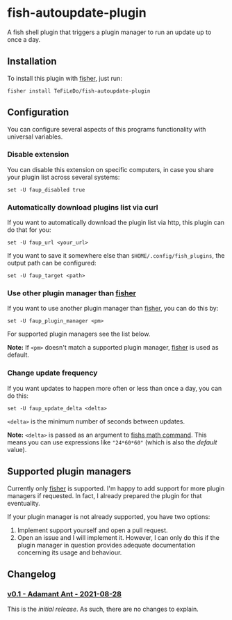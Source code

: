 # fish-autoupdate-plugin
A fish shell plugin that triggers a plugin manager to run an update up to once a
day.

## Installation
To install this plugin with [fisher], just run:
```console
fisher install TeFiLeDo/fish-autoupdate-plugin
```

## Configuration
You can configure several aspects of this programs functionality with universal 
variables.

### Disable extension
You can disable this extension on specific computers, in case you share your 
plugin list across several systems:
```console
set -U faup_disabled true
```

### Automatically download plugins list via curl
If you want to automatically download the plugin list via http, this plugin can
do that for you:
```console
set -U faup_url <your_url>
```

If you want to save it somewhere else than `$HOME/.config/fish_plugins`, the
output path can be configured:
```console
set -U faup_target <path>
```

### Use other plugin manager than [fisher]
If you want to use another plugin manager than [fisher], you can do this by:
```console
set -U faup_plugin_manager <pm>
```

For supported plugin managers see the list below.

**Note:** If `<pm>` doesn't match a supported plugin manager, [fisher] is used
as default.

### Change update frequency
If you want updates to happen more often or less than once a day, you can do
this:
```console
set -U faup_update_delta <delta>
```

`<delta>` is the minimum number of seconds between updates.

**Note:** `<delta>` is passed as an argument to [fishs math command][fish-math].
This means you can use expressions like `"24*60*60"` (which is also the
_default_ value).

## Supported plugin managers
Currently only [fisher] is supported. I'm happy to add support for more plugin
managers if requested. In fact, I already prepared the plugin for that
eventuality.

If your plugin manager is not already supported, you have two options:

1. Implement support yourself and open a pull request.
2. Open an issue and I will implement it. However, I can only do this if the
   plugin manager in question provides adequate documentation concerning its
   usage and behaviour.

## Changelog
### [v0.1 - Adamant Ant - 2021-08-28][v0.1]
This is the _initial release_. As such, there are no changes to explain.

[fisher]: https://github.com/jorgebucaran/fisher
[fish-math]: https://fishshell.com/docs/current/cmds/math.html
[v0.1]: https://github.com/TeFiLeDo/fish-autoupdate-plugin/releases/tags/v0.1
